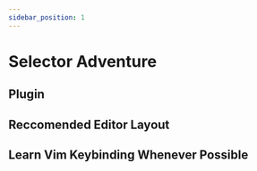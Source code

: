 ```yaml
---
sidebar_position: 1
---
```


# Selector Adventure

## Plugin

## Reccomended Editor Layout

## Learn Vim Keybinding Whenever Possible
